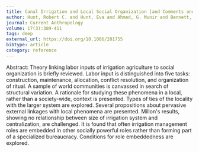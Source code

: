 ```yaml
---
title: Canal Irrigation and Local Social Organization [and Comments and Reply]
author: Hunt, Robert C. and Hunt, Eva and Ahmed, G. Munir and Bennett, John W. and Cleek, Richard K. and Coy, P. E. B. and Glick, Thomas F. and Lewis, Russell E. and MacLachlan, Bruce B. and Mitchell, William P. and Partridge, William L. and Price, Barbara J. and Roder, Wolf and Steensberg, Axel and Wade, Robert and Wellmann, Imre
journal: Current Anthropology
volume: 17(3):389-411
tags: deep
external_url: https://doi.org/10.1086/201755
bibtype: article
category: reference
---
```

Abstract:  Theory linking labor inputs of irrigation agriculture to social organization is briefly reviewed. Labor input is distinguished into five tasks: construction, maintenance, allocation, conflict resolution, and organization of ritual. A sample of world communities is canvassed in search of structural variation. A rationale for studying these phenomena in a local, rather than a society-wide, context is presented. Types of ties of the locality with the larger system are explored. Several propositions about pervasive external linkages with local phenomena are presented. Millon's results, showing no relationship between size of irrigation system and centralization, are challenged. It is found that often irrigation management roles are embedded in other socially powerful roles rather than forming part of a specialized bureaucracy. Conditions for role embeddedness are explored. 
